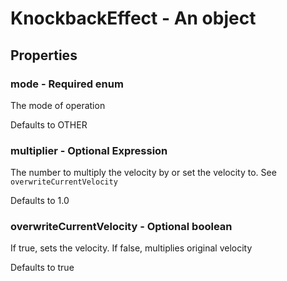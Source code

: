 

# KnockbackEffect - An object



## Properties



### mode - Required enum



 The mode of operation



Defaults to OTHER



### multiplier - Optional Expression



 The number to multiply the velocity by or set the velocity to. See `overwriteCurrentVelocity`



Defaults to 1.0



### overwriteCurrentVelocity - Optional boolean



 If true, sets the velocity. If false, multiplies original velocity



Defaults to true

